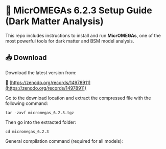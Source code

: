 # 🧠 MicrOMEGAs 6.2.3 Setup Guide (Dark Matter Analysis)
This repo includes instructions to install and run **MicrOMEGAs**, one of the most powerful tools for dark matter and BSM model analysis.
## 📥 Download

Download the latest version from:

🔗 [https://zenodo.org/records/14978911](https://zenodo.org/records/14978911)

Go to the download location and extract the compressed file with the following command:
``` 
tar -zxvf micromegas_6.2.3.tgz
```
Then go into the extracted folder:
```
cd micromegas_6.2.3
```
General compilation command (required for all models):
``` make
```
